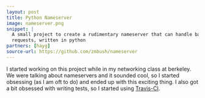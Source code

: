 ```yaml
---
layout: post
title: Python Nameserver
image: nameserver.png
snippet: |
  A small project to create a rudimentary nameserver that can handle basic
  requests, written in python
partners: [hayg]
source-url: https://github.com/zmbush/nameserver
---
```


I started working on this project while in my networking class at
berkeley. We were talking about nameservers and it sounded cool, so I
started obsessing (as I am oft to do) and ended up with this exciting
thing. I also got a bit obsessed with writing tests, so I started using
[Travis-CI](https://travis-ci.org/zipcodeman/nameserver). 
